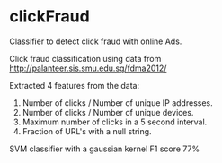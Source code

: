 # clickFraud
Classifier to detect click fraud with online Ads.

Click fraud classification
using data from http://palanteer.sis.smu.edu.sg/fdma2012/

Extracted 4 features from the data:

1.  Number of clicks / Number of unique IP addresses.
2.  Number of clicks / Number of unique devices.
3.  Maximum number of clicks in a 5 second interval.
4.  Fraction of URL's with a null string.

SVM classifier with a gaussian kernel 
F1 score 77%

